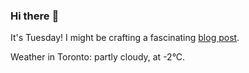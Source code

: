 ### Hi there :wave:

It's Tuesday! I might be crafting a fascinating [blog post](https://benjaminwuethrich.dev).

Weather in Toronto: partly cloudy, at -2°C.
